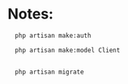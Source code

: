 # Notes:

```bash
  php artisan make:auth

  php artisan make:model Client


  php artisan migrate
```
